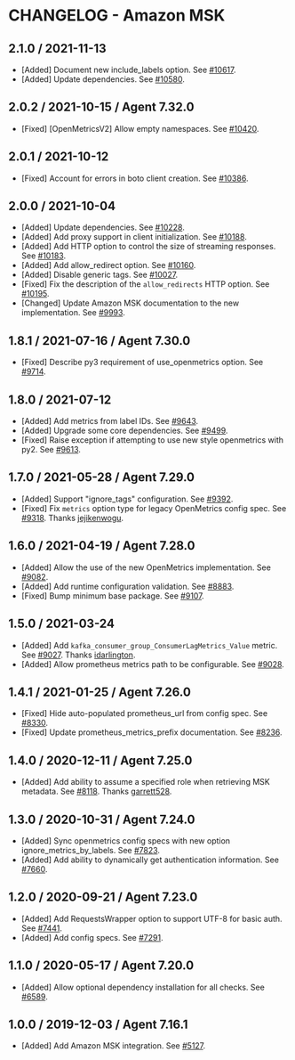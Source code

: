 # CHANGELOG - Amazon MSK

## 2.1.0 / 2021-11-13

* [Added] Document new include_labels option. See [#10617](https://github.com/DataDog/integrations-core/pull/10617).
* [Added] Update dependencies. See [#10580](https://github.com/DataDog/integrations-core/pull/10580).

## 2.0.2 / 2021-10-15 / Agent 7.32.0

* [Fixed] [OpenMetricsV2] Allow empty namespaces. See [#10420](https://github.com/DataDog/integrations-core/pull/10420).

## 2.0.1 / 2021-10-12

* [Fixed] Account for errors in boto client creation. See [#10386](https://github.com/DataDog/integrations-core/pull/10386).

## 2.0.0 / 2021-10-04

* [Added] Update dependencies. See [#10228](https://github.com/DataDog/integrations-core/pull/10228).
* [Added] Add proxy support in client initialization. See [#10188](https://github.com/DataDog/integrations-core/pull/10188).
* [Added] Add HTTP option to control the size of streaming responses. See [#10183](https://github.com/DataDog/integrations-core/pull/10183).
* [Added] Add allow_redirect option. See [#10160](https://github.com/DataDog/integrations-core/pull/10160).
* [Added] Disable generic tags. See [#10027](https://github.com/DataDog/integrations-core/pull/10027).
* [Fixed] Fix the description of the `allow_redirects` HTTP option. See [#10195](https://github.com/DataDog/integrations-core/pull/10195).
* [Changed] Update Amazon MSK documentation to the new implementation. See [#9993](https://github.com/DataDog/integrations-core/pull/9993).

## 1.8.1 / 2021-07-16 / Agent 7.30.0

* [Fixed] Describe py3 requirement of use_openmetrics option. See [#9714](https://github.com/DataDog/integrations-core/pull/9714).

## 1.8.0 / 2021-07-12

* [Added] Add metrics from label IDs. See [#9643](https://github.com/DataDog/integrations-core/pull/9643).
* [Added] Upgrade some core dependencies. See [#9499](https://github.com/DataDog/integrations-core/pull/9499).
* [Fixed] Raise exception if attempting to use new style openmetrics with py2. See [#9613](https://github.com/DataDog/integrations-core/pull/9613).

## 1.7.0 / 2021-05-28 / Agent 7.29.0

* [Added] Support "ignore_tags" configuration. See [#9392](https://github.com/DataDog/integrations-core/pull/9392).
* [Fixed] Fix `metrics` option type for legacy OpenMetrics config spec. See [#9318](https://github.com/DataDog/integrations-core/pull/9318). Thanks [jejikenwogu](https://github.com/jejikenwogu).

## 1.6.0 / 2021-04-19 / Agent 7.28.0

* [Added] Allow the use of the new OpenMetrics implementation. See [#9082](https://github.com/DataDog/integrations-core/pull/9082).
* [Added] Add runtime configuration validation. See [#8883](https://github.com/DataDog/integrations-core/pull/8883).
* [Fixed] Bump minimum base package. See [#9107](https://github.com/DataDog/integrations-core/pull/9107).

## 1.5.0 / 2021-03-24

* [Added] Add `kafka_consumer_group_ConsumerLagMetrics_Value` metric. See [#9027](https://github.com/DataDog/integrations-core/pull/9027). Thanks [idarlington](https://github.com/idarlington).
* [Added] Allow prometheus metrics path to be configurable. See [#9028](https://github.com/DataDog/integrations-core/pull/9028).

## 1.4.1 / 2021-01-25 / Agent 7.26.0

* [Fixed] Hide auto-populated prometheus_url from config spec. See [#8330](https://github.com/DataDog/integrations-core/pull/8330).
* [Fixed] Update prometheus_metrics_prefix documentation. See [#8236](https://github.com/DataDog/integrations-core/pull/8236).

## 1.4.0 / 2020-12-11 / Agent 7.25.0

* [Added] Add ability to assume a specified role when retrieving MSK metadata. See [#8118](https://github.com/DataDog/integrations-core/pull/8118). Thanks [garrett528](https://github.com/garrett528).

## 1.3.0 / 2020-10-31 / Agent 7.24.0

* [Added] Sync openmetrics config specs with new option ignore_metrics_by_labels. See [#7823](https://github.com/DataDog/integrations-core/pull/7823).
* [Added] Add ability to dynamically get authentication information. See [#7660](https://github.com/DataDog/integrations-core/pull/7660).

## 1.2.0 / 2020-09-21 / Agent 7.23.0

* [Added] Add RequestsWrapper option to support UTF-8 for basic auth. See [#7441](https://github.com/DataDog/integrations-core/pull/7441).
* [Added] Add config specs. See [#7291](https://github.com/DataDog/integrations-core/pull/7291).

## 1.1.0 / 2020-05-17 / Agent 7.20.0

* [Added] Allow optional dependency installation for all checks. See [#6589](https://github.com/DataDog/integrations-core/pull/6589).

## 1.0.0 / 2019-12-03 / Agent 7.16.1

* [Added] Add Amazon MSK integration. See [#5127](https://github.com/DataDog/integrations-core/pull/5127).


